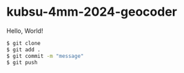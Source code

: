 # kubsu-4mm-2024-geocoder

Hello, World!

```bash
$ git clone
$ git add .
$ git commit -m "message"
$ git push
```